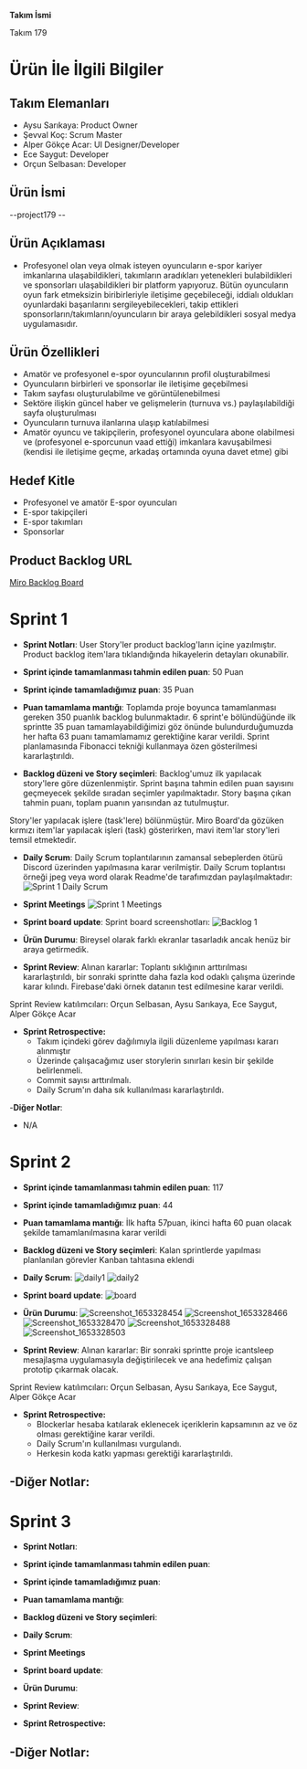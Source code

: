 **Takım İsmi**

Takım 179

# Ürün İle İlgili Bilgiler

## Takım Elemanları

- Aysu Sarıkaya: Product Owner
- Şevval Koç: Scrum Master
- Alper Gökçe Acar: UI Designer/Developer
- Ece Saygut: Developer
- Orçun Selbasan: Developer

## Ürün İsmi

--project179 -- 

## Ürün Açıklaması

- Profesyonel olan veya olmak isteyen oyuncuların e-spor kariyer imkanlarına ulaşabildikleri, takımların aradıkları yetenekleri bulabildikleri ve sponsorları ulaşabildikleri bir platform yapıyoruz. Bütün oyuncuların oyun fark etmeksizin biribirleriyle iletişime geçebileceği, iddialı oldukları oyunlardaki başarılarını sergileyebilecekleri, takip ettikleri sponsorların/takımların/oyuncuların bir araya gelebildikleri sosyal medya uygulamasıdır.

## Ürün Özellikleri

- Amatör ve profesyonel e-spor oyuncularının profil oluşturabilmesi
- Oyuncuların birbirleri ve sponsorlar ile iletişime geçebilmesi
- Takım sayfası oluşturulabilme ve görüntülenebilmesi
- Sektöre ilişkin güncel haber ve gelişmelerin (turnuva vs.) paylaşılabildiği sayfa oluşturulması
- Oyuncuların turnuva ilanlarına ulaşıp katılabilmesi 
- Amatör oyuncu ve takipçilerin, profesyonel oyunculara abone olabilmesi ve (profesyonel e-sporcunun vaad ettiği) imkanlara kavuşabilmesi (kendisi ile iletişime geçme, arkadaş ortamında oyuna davet etme) gibi

## Hedef Kitle

- Profesyonel ve amatör E-spor oyuncuları
- E-spor takipçileri
- E-spor takımları
- Sponsorlar


## Product Backlog URL

[Miro Backlog Board](https://miro.com/app/board/uXjVO5Z7ztY=/?share_link_id=284020886632)


# Sprint 1

- **Sprint Notları**: User Story'ler product backlog'ların içine yazılmıştır. Product backlog item'lara tıklandığında hikayelerin detayları okunabilir.

- **Sprint içinde tamamlanması tahmin edilen puan**: 50 Puan
- **Sprint içinde tamamladığımız puan**: 35 Puan

- **Puan tamamlama mantığı**: Toplamda proje boyunca tamamlanması gereken 350 puanlık backlog bulunmaktadır. 6 sprint'e bölündüğünde ilk sprintte 35 puan tamamlayabildiğimizi göz önünde bulundurduğumuzda her hafta 63 puanı tamamlamamız gerektiğine karar verildi. Sprint planlamasında Fibonacci tekniği kullanmaya özen gösterilmesi kararlaştırıldı.

- **Backlog düzeni ve Story seçimleri**: Backlog'umuz ilk yapılacak story'lere göre düzenlenmiştir. Sprint başına tahmin edilen puan sayısını geçmeyecek şekilde sıradan seçimler yapılmaktadır. Story başına çıkan tahmin puanı, toplam puanın yarısından az tutulmuştur.

Story'ler yapılacak işlere (task'lere) bölünmüştür. Miro Board'da gözüken kırmızı item'lar yapılacak işleri (task) gösterirken, mavi item'lar story'leri temsil etmektedir.

- **Daily Scrum**: Daily Scrum toplantılarının zamansal sebeplerden ötürü Discord üzerinden yapılmasına karar verilmiştir. Daily Scrum toplantısı örneği jpeg veya word olarak Readme'de tarafımızdan paylaşılmaktadır:
![Sprint 1 Daily Scrum](https://github.com/akademi-179/assets/blob/main/daily_scrum1.png)
- **Sprint Meetings**
![Sprint 1 Meetings](https://github.com/akademi-179/assets/blob/main/meetings_1.png)

- **Sprint board update**: Sprint board screenshotları:
![Backlog 1](https://github.com/akademi-179/assets/blob/main/backlogs_1.png)


- **Ürün Durumu**: Bireysel olarak farklı ekranlar tasarladık ancak henüz bir araya getirmedik.

- **Sprint Review**:
Alınan kararlar: Toplantı sıklığının arttırılması kararlaştırıldı, bir sonraki sprintte daha fazla kod odaklı çalışma üzerinde karar kılındı. Firebase'daki örnek datanın test edilmesine karar verildi.

Sprint Review katılımcıları: Orçun Selbasan, Aysu Sarıkaya, Ece Saygut, Alper Gökçe Acar

- **Sprint Retrospective:**
  - Takım içindeki görev dağılımıyla ilgili düzenleme yapılması kararı alınmıştır
  - Üzerinde çalışacağımız user storylerin sınırları kesin bir şekilde belirlenmeli.
  - Commit sayısı arttırılmalı.
  - Daily Scrum'ın daha sık kullanılması kararlaştırıldı.

-**Diğer Notlar**:
- N/A

# Sprint 2

- **Sprint içinde tamamlanması tahmin edilen puan**: 117
- **Sprint içinde tamamladığımız puan**: 44

- **Puan tamamlama mantığı**: İlk hafta 57puan, ikinci hafta 60 puan olacak şekilde tamamlanılmasına karar verildi

- **Backlog düzeni ve Story seçimleri**: Kalan sprintlerde yapılması planlanılan görevler Kanban tahtasına eklendi

- **Daily Scrum**: 
![daily1](https://user-images.githubusercontent.com/67058472/169878245-c6279fbd-e582-4edc-867c-2a472d965599.png)
![daily2](https://user-images.githubusercontent.com/67058472/169878250-a3173ce4-5ad1-4844-b09e-434f16eeb1b2.png)

- **Sprint board update**:
![board](https://user-images.githubusercontent.com/67058472/169878403-f2517afa-a973-4315-8d19-0ae96bd800ee.png)

- **Ürün Durumu**: 
![Screenshot_1653328454](https://user-images.githubusercontent.com/67058472/169878886-e3ac4cb2-0c39-404b-8ca6-d314fe6a0f96.png)
![Screenshot_1653328466](https://user-images.githubusercontent.com/67058472/169878888-f9e416a3-ea8f-4932-bd1a-f3d0115d9f42.png)
![Screenshot_1653328470](https://user-images.githubusercontent.com/67058472/169878892-e92c6a22-e4bc-482b-850f-151145bed719.png)
![Screenshot_1653328488](https://user-images.githubusercontent.com/67058472/169878902-9afe35c8-5b45-4540-b7cb-7f2f3953c6cd.png)
![Screenshot_1653328503](https://user-images.githubusercontent.com/67058472/169878908-34b37573-617f-4d6f-93de-8e2d5e29e811.png)

- **Sprint Review**:
Alınan kararlar: Bir sonraki sprintte proje icantsleep mesajlaşma uygulamasıyla değiştirilecek ve ana hedefimiz çalışan prototip çıkarmak olacak.

Sprint Review katılımcıları: Orçun Selbasan, Aysu Sarıkaya, Ece Saygut, Alper Gökçe Acar
- **Sprint Retrospective:**
  - Blockerlar hesaba katılarak eklenecek içeriklerin kapsamının az ve öz olması gerektiğine karar verildi.
  - Daily Scrum'ın kullanılması vurgulandı.
  - Herkesin koda katkı yapması gerektiği kararlaştırıldı. 

-**Diğer Notlar**:
- 

# Sprint 3
- **Sprint Notları**: 

- **Sprint içinde tamamlanması tahmin edilen puan**: 
- **Sprint içinde tamamladığımız puan**: 

- **Puan tamamlama mantığı**: 

- **Backlog düzeni ve Story seçimleri**:

- **Daily Scrum**: 
- **Sprint Meetings**

- **Sprint board update**:

- **Ürün Durumu**: 

- **Sprint Review**:

- **Sprint Retrospective:**

-**Diğer Notlar**:
- 
